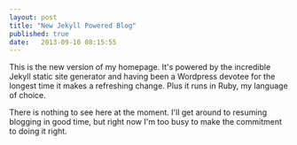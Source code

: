```yaml
---
layout: post
title: "New Jekyll Powered Blog"
published: true
date:   2013-09-10 08:15:55
---
```

This is the new version of my homepage. It's powered by the incredible Jekyll static site generator and having been a Wordpress devotee for the longest time it makes a refreshing change. Plus it runs in Ruby, my language of choice.


There is nothing to see here at the moment. I'll get around to resuming blogging in good time, but right now I'm too busy to make the commitment to doing it right.